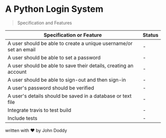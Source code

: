 # A Python Login System
> Specification and Features

| Specification or Feature | Status |
|--------------------------|--------|
|A user should be able to create a unique username/or set an email | - |
|A user should be able to set a password | - |
|A user should be able to save their details, creating an account | - |
|A user should be able to sign-out and then sign-in | - |
|A user's password should be verified | - |
|A user's details should be saved in a database or text file | - |
|Integrate travis to test build | - |
|Include tests | - |


written with ❤ by John Doddy
